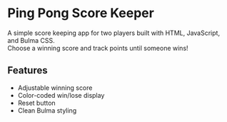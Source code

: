 # Ping Pong Score Keeper

A simple score keeping app for two players built with HTML, JavaScript, and Bulma CSS.  
Choose a winning score and track points until someone wins!

## Features
- Adjustable winning score
- Color-coded win/lose display
- Reset button
- Clean Bulma styling
